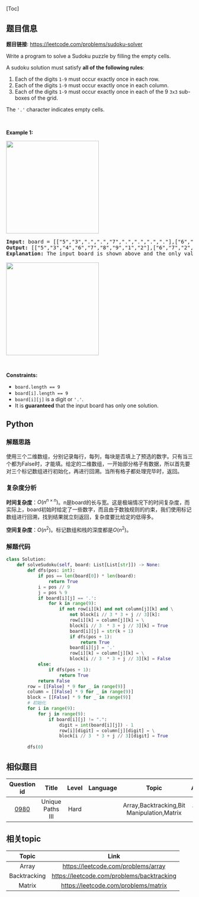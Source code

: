 [Toc]
## 题目信息
**题目链接**: https://leetcode.com/problems/sudoku-solver
<p>Write a program to solve a Sudoku puzzle by filling the empty cells.</p>

<p>A&nbsp;sudoku solution must satisfy <strong>all of&nbsp;the following rules</strong>:</p>

<ol>
	<li>Each of the digits&nbsp;<code>1-9</code> must occur exactly&nbsp;once in each row.</li>
	<li>Each of the digits&nbsp;<code>1-9</code>&nbsp;must occur&nbsp;exactly once in each column.</li>
	<li>Each of the digits&nbsp;<code>1-9</code> must occur exactly once in each of the 9 <code>3x3</code> sub-boxes of the grid.</li>
</ol>

<p>The <code>&#39;.&#39;</code> character indicates empty cells.</p>

<p>&nbsp;</p>
<p><strong>Example 1:</strong></p>
<img src="https://upload.wikimedia.org/wikipedia/commons/thumb/f/ff/Sudoku-by-L2G-20050714.svg/250px-Sudoku-by-L2G-20050714.svg.png" style="height:250px; width:250px" />
<pre>
<strong>Input:</strong> board = [[&quot;5&quot;,&quot;3&quot;,&quot;.&quot;,&quot;.&quot;,&quot;7&quot;,&quot;.&quot;,&quot;.&quot;,&quot;.&quot;,&quot;.&quot;],[&quot;6&quot;,&quot;.&quot;,&quot;.&quot;,&quot;1&quot;,&quot;9&quot;,&quot;5&quot;,&quot;.&quot;,&quot;.&quot;,&quot;.&quot;],[&quot;.&quot;,&quot;9&quot;,&quot;8&quot;,&quot;.&quot;,&quot;.&quot;,&quot;.&quot;,&quot;.&quot;,&quot;6&quot;,&quot;.&quot;],[&quot;8&quot;,&quot;.&quot;,&quot;.&quot;,&quot;.&quot;,&quot;6&quot;,&quot;.&quot;,&quot;.&quot;,&quot;.&quot;,&quot;3&quot;],[&quot;4&quot;,&quot;.&quot;,&quot;.&quot;,&quot;8&quot;,&quot;.&quot;,&quot;3&quot;,&quot;.&quot;,&quot;.&quot;,&quot;1&quot;],[&quot;7&quot;,&quot;.&quot;,&quot;.&quot;,&quot;.&quot;,&quot;2&quot;,&quot;.&quot;,&quot;.&quot;,&quot;.&quot;,&quot;6&quot;],[&quot;.&quot;,&quot;6&quot;,&quot;.&quot;,&quot;.&quot;,&quot;.&quot;,&quot;.&quot;,&quot;2&quot;,&quot;8&quot;,&quot;.&quot;],[&quot;.&quot;,&quot;.&quot;,&quot;.&quot;,&quot;4&quot;,&quot;1&quot;,&quot;9&quot;,&quot;.&quot;,&quot;.&quot;,&quot;5&quot;],[&quot;.&quot;,&quot;.&quot;,&quot;.&quot;,&quot;.&quot;,&quot;8&quot;,&quot;.&quot;,&quot;.&quot;,&quot;7&quot;,&quot;9&quot;]]
<strong>Output:</strong> [[&quot;5&quot;,&quot;3&quot;,&quot;4&quot;,&quot;6&quot;,&quot;7&quot;,&quot;8&quot;,&quot;9&quot;,&quot;1&quot;,&quot;2&quot;],[&quot;6&quot;,&quot;7&quot;,&quot;2&quot;,&quot;1&quot;,&quot;9&quot;,&quot;5&quot;,&quot;3&quot;,&quot;4&quot;,&quot;8&quot;],[&quot;1&quot;,&quot;9&quot;,&quot;8&quot;,&quot;3&quot;,&quot;4&quot;,&quot;2&quot;,&quot;5&quot;,&quot;6&quot;,&quot;7&quot;],[&quot;8&quot;,&quot;5&quot;,&quot;9&quot;,&quot;7&quot;,&quot;6&quot;,&quot;1&quot;,&quot;4&quot;,&quot;2&quot;,&quot;3&quot;],[&quot;4&quot;,&quot;2&quot;,&quot;6&quot;,&quot;8&quot;,&quot;5&quot;,&quot;3&quot;,&quot;7&quot;,&quot;9&quot;,&quot;1&quot;],[&quot;7&quot;,&quot;1&quot;,&quot;3&quot;,&quot;9&quot;,&quot;2&quot;,&quot;4&quot;,&quot;8&quot;,&quot;5&quot;,&quot;6&quot;],[&quot;9&quot;,&quot;6&quot;,&quot;1&quot;,&quot;5&quot;,&quot;3&quot;,&quot;7&quot;,&quot;2&quot;,&quot;8&quot;,&quot;4&quot;],[&quot;2&quot;,&quot;8&quot;,&quot;7&quot;,&quot;4&quot;,&quot;1&quot;,&quot;9&quot;,&quot;6&quot;,&quot;3&quot;,&quot;5&quot;],[&quot;3&quot;,&quot;4&quot;,&quot;5&quot;,&quot;2&quot;,&quot;8&quot;,&quot;6&quot;,&quot;1&quot;,&quot;7&quot;,&quot;9&quot;]]
<strong>Explanation:</strong>&nbsp;The input board is shown above and the only valid solution is shown below:

<img src="https://upload.wikimedia.org/wikipedia/commons/thumb/3/31/Sudoku-by-L2G-20050714_solution.svg/250px-Sudoku-by-L2G-20050714_solution.svg.png" style="height:250px; width:250px" />
</pre>

<p>&nbsp;</p>
<p><strong>Constraints:</strong></p>

<ul>
	<li><code>board.length == 9</code></li>
	<li><code>board[i].length == 9</code></li>
	<li><code>board[i][j]</code> is a digit or <code>&#39;.&#39;</code>.</li>
	<li>It is <strong>guaranteed</strong> that the input board has only one solution.</li>
</ul>

## Python
### 解题思路
使用三个二维数组，分别记录每行，每列，每块是否填上了预选的数字。只有当三个都为False时，才能填。给定的二维数组，一开始部分格子有数据，所以首先要对三个标记数组进行初始化，再进行回溯。当所有格子都处理完毕时，返回。

### 复杂度分析
**时间复杂度**：$O(n^{n \times n})$。n是board的长与宽。这是极端情况下的时间复杂度，而实际上，board初始时给定了一些数字，而且由于数独规则的约束，我们使用标记数组进行回溯，找到结果就立刻返回，复杂度要比给定的低得多。

**空间复杂度**：$O(n^2)$。标记数组和栈的深度都是$O(n^2)$。
### 解题代码
```python
class Solution:
    def solveSudoku(self, board: List[List[str]]) -> None:
        def dfs(pos: int):
            if pos == len(board[0]) * len(board):
                return True
            i = pos // 9 
            j = pos % 9
            if board[i][j] == '.':
                for k in range(9):
                    if not row[i][k] and not column[j][k] and \
                        not block[i // 3 * 3 + j // 3][k]:
                        row[i][k] = column[j][k] = \
                        block[i // 3  * 3 + j // 3][k] = True
                        board[i][j] = str(k + 1)
                        if dfs(pos + 1):
                            return True
                        board[i][j] = '.'
                        row[i][k] = column[j][k] = \
                        block[i // 3  * 3 + j // 3][k] = False
            else:
                if dfs(pos + 1):
                    return True
            return False
        row = [[False] * 9 for _ in range(9)]
        column = [[False] * 9 for _ in range(9)]
        block = [[False] * 9 for _ in range(9)]
        # 初始化
        for i in range(9):
            for j in range(9):
                if board[i][j] != ".":
                    digit = int(board[i][j]) - 1
                    row[i][digit] = column[j][digit] = \
                    block[i // 3  * 3 + j // 3][digit] = True
        
        dfs(0)
```
## 相似题目
Question id | Title | Level | Language | Topic | AcRate
:-----------:|:-----:|:-----:|:--------:|:-----:|:------:
[0980](https://leetcode.com/problems/unique-paths-iii) | Unique Paths III | Hard |  | Array,Backtracking,Bit Manipulation,Matrix | 77.3%
## 相关topic
Topic | Link
:-----:|:----:
Array | https://leetcode.com/problems/array
Backtracking | https://leetcode.com/problems/backtracking
Matrix | https://leetcode.com/problems/matrix